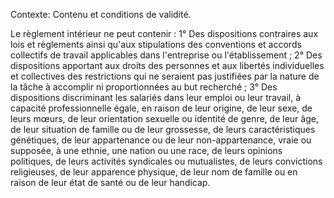 Contexte: Contenu et conditions de validité.

Le règlement intérieur ne peut contenir : 1° Des dispositions contraires aux lois et règlements ainsi qu'aux stipulations des conventions et accords collectifs de travail applicables dans l'entreprise ou l'établissement ; 2° Des dispositions apportant aux droits des personnes et aux libertés individuelles et collectives des restrictions qui ne seraient pas justifiées par la nature de la tâche à accomplir ni proportionnées au but recherché ; 3° Des dispositions discriminant les salariés dans leur emploi ou leur travail, à capacité professionnelle égale, en raison de leur origine, de leur sexe, de leurs mœurs, de leur orientation sexuelle ou identité de genre, de leur âge, de leur situation de famille ou de leur grossesse, de leurs caractéristiques génétiques, de leur appartenance ou de leur non-appartenance, vraie ou supposée, à une ethnie, une nation ou une race, de leurs opinions politiques, de leurs activités syndicales ou mutualistes, de leurs convictions religieuses, de leur apparence physique, de leur nom de famille ou en raison de leur état de santé ou de leur handicap.